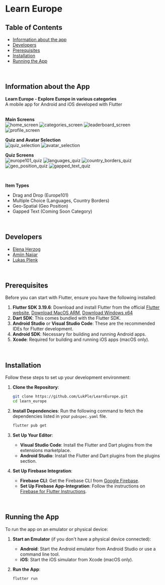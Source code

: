 # Learn Europe

## Table of Contents
- [Information about the app](#information-about-the-app)
- [Developers](#developers)
- [Prerequisites](#prerequisites)
- [Installation](#installation)
- [Running the App](#running-the-app)
<br>

## Information about the App

**Learn Europe - Explore Europe in various categories**<br>
A mobile app for Android and iOS developed with Flutter
<br>
<br>

**Main Screens**<br>
![home_screen](https://github.com/user-attachments/assets/c3e24c4e-7f5b-4076-a71f-b4988a3dab90)
![categories_screen](https://github.com/user-attachments/assets/41f04206-5177-4158-b4d2-3b5320bc0511)
![leaderboard_screen](https://github.com/user-attachments/assets/7d51240b-ebb4-4270-9d8e-1f8f9d13c041)
![profile_screen](https://github.com/user-attachments/assets/729a744d-9171-436a-b4fd-f47c1d6ee10f)

**Quiz and Avatar Selection**<br>
![quiz_selection](https://github.com/user-attachments/assets/1104c1ec-b2b5-4c69-aa4d-82f96d5e5ea8)
![avatar_selection](https://github.com/user-attachments/assets/dab890a1-2d0b-49ed-a4e9-0a63b198e28b)

**Quiz Screens**<br>
![europe101_quiz](https://github.com/user-attachments/assets/630124f5-9ed0-4661-a6bf-20949d0e043f)
![languages_quiz](https://github.com/user-attachments/assets/72cf7f61-87b3-4bdf-b35f-b68dd94fb27f)
![country_borders_quiz](https://github.com/user-attachments/assets/80b55802-2871-48ab-a84e-e1581cf9d5a9)
![geo_position_quiz](https://github.com/user-attachments/assets/d7b3b74f-efda-46bd-ad26-9f8673707f67)
![gapped_text_quiz](https://github.com/user-attachments/assets/cdbf997e-296f-4cb8-9544-d285b43c786a)

<br>

**Item Types**
- Drag and Drop (Europe101)
- Multiple Choice (Languages, Country Borders)
- Geo-Spatial (Geo Position)
- Gapped Text (Coming Soon Category)
<br>

## Developers

- [Elena Herzog](https://github.com/Ele1234)
- [Amiin Najjar](https://github.com/najjar77)
- [Lukas Plenk](https://github.com/LukPle)
<br>

## Prerequisites

Before you can start with Flutter, ensure you have the following installed:

1. **Flutter SDK 3.19.6**: Download and install Flutter from the official [Flutter website](https://flutter.dev/docs/get-started/install),
[Download MacOS ARM](https://storage.googleapis.com/flutter_infra_release/releases/stable/macos/flutter_macos_arm64_3.19.6-stable.zip), [Download Windows x64](https://storage.googleapis.com/flutter_infra_release/releases/stable/windows/flutter_windows_3.19.6-stable.zip)
2. **Dart SDK**: This comes bundled with the Flutter SDK.
3. **Android Studio** or **Visual Studio Code**: These are the recommended IDEs for Flutter development.
4. **Android SDK**: Necessary for building and running Android apps.
5. **Xcode**: Required for building and running iOS apps (macOS only).
<br>

## Installation

Follow these steps to set up your development environment:

1. **Clone the Repository**:
    ```sh
    git clone https://github.com/LukPle/LearnEurope.git
    cd learn_europe
    ```

2. **Install Dependencies**:
    Run the following command to fetch the dependencies listed in your `pubspec.yaml` file.
    ```sh
    flutter pub get
    ```

3. **Set Up Your Editor**:
    - **Visual Studio Code**: Install the Flutter and Dart plugins from the extensions marketplace.
    - **Android Studio**: Install the Flutter and Dart plugins from the plugins section.
  
4. **Set Up Firebase Integration**:
    - **Firebase CLI**: Get the Firebase CLI from [Google Firebase](https://firebase.google.com/docs/cli).
    - **Set Up Firebase App-Integration**: Follow the instructions on [Firebase for Flutter Instructions](https://firebase.google.com/docs/flutter/setup?platform=ios).
<br>

## Running the App

To run the app on an emulator or physical device:

1. **Start an Emulator** (if you don't have a physical device connected):
    - **Android**: Start the Android emulator from Android Studio or use a command line tool.
    - **iOS**: Start the iOS simulator from Xcode (macOS only).

2. **Run the App**:
    ```sh
    flutter run
    ```
<br>
